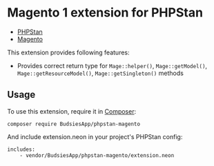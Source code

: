 # Magento 1 extension for PHPStan

* [PHPStan](https://github.com/phpstan/phpstan)
* [Magento](https://magento.com)

This extension provides following features:

* Provides correct return type for `Mage::helper()`, `Mage::getModel()`, `Mage::getResourceModel()`, `Mage::getSingleton()` methods

## Usage

To use this extension, require it in [Composer](https://getcomposer.org/):

```
composer require BudsiesApp/phpstan-magento
```

And include extension.neon in your project's PHPStan config:

```
includes:
	- vendor/BudsiesApp/phpstan-magento/extension.neon
```
